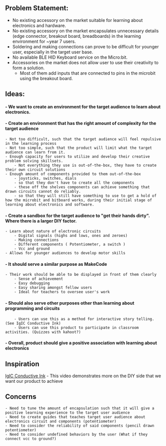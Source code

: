 ## Problem Statement:

- No existing accessory on the market suitable for learning about electronics and hardware.
- No existing accessory on the market encapsulates unnecessary details (edge connector, breakout board, breadboards) in the learning environment for ~year 7 users.
- Soldering and making connections can prove to be difficult for younger user, especially in the target user base.
- No available BLE HID Keyboard service on the Micro:bit.
- Accessories on the market does not allow user to use their creativity to form a solution.
    - Most of them add inputs that are connected to pins in the microbit using the breakout board.


## Ideas:

#### - We want to create an environment for the target audience to learn about electronics. 
#### - Create an environment that has the right amount of complexity for the target audience 
    - Not too difficult, such that the target audience will feel repulsive in the learning process
    - Not too simple, such that the product will limit what the target audience can learn from it.
    - Enough capacity for users to utilize and develop their creative problem solving skillsets.
        - Not everything they use is out-of-the-box, they have to create their own circuit solutions
    - Enough amount of components provided to them out-of-the-box
        - joysticks, switches, dials
        - so that they don't have to create all the components
        - these off the shelves components can achieve something that drawn circuits cannot do reliably.
        - so that they will still have something to use to get a hold of how the microbit and bitboard works, during their initial stage of learning about electronics and software.
    
#### - Create a sandbox for the target audience to "get their hands dirty". Where there is a larger DIY factor.
    - Learn about nature of electronic circuits
        - Digital signals (highs and lows, ones and zeroes)
        - Making connections
        - Different components ( Potentiometer, a switch )
        - Vcc and ground
    - Allows for younger audiences to develop motor skills
#### - It should serve a similar purpose as MakeCode
    - Their work should be able to be displayed in front of them clearly
        - Sense of achievement
        - Easy debugging
        - Easy sharing amongst fellow users
        - Ideal for teachers to oversee user's work
#### - Should also serve other purposes other than learning about programming and circuits
        - Users can use this as a method for interactive story telling. (See IgIC Conductive Ink)
        - Users can use this product to participate in classroom activities. (Quizzes with kahoot?)

#### - Overall, product should give a positive association with learning about electronics 

## Inspiration
[IgIC Conductive Ink](https://www.youtube.com/watch?v=yo2kRItBaKw)
    - This video demonstrates more on the DIY side that we want our product to achieve

## Concerns
    - Need to tune the amount of encapsulation such that it will give a positive learning experience to the target user audience
    - Need to create guides that teaches target user audience about electronics circuit and components (potentiometer)
    - Need to consider the reliability of said components (pencil drawn potentiometer)
    - Need to consider undefined behaviors by the user (What if they connect vcc to ground?)
    
